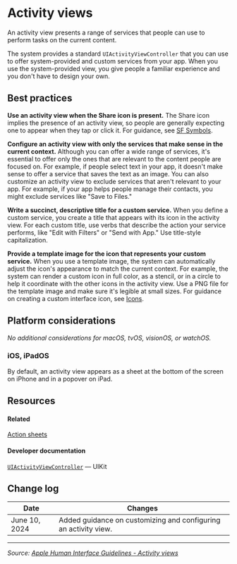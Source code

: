 # Activity views

An activity view presents a range of services that people can use to perform tasks on the current content.

The system provides a standard `UIActivityViewController` that you can use to offer system-provided and custom services from your app. When you use the system-provided view, you give people a familiar experience and you don't have to design your own.

## Best practices

**Use an activity view when the Share icon is present.** The Share icon implies the presence of an activity view, so people are generally expecting one to appear when they tap or click it. For guidance, see [SF Symbols](/design/human-interface-guidelines/sf-symbols).

**Configure an activity view with only the services that make sense in the current context.** Although you can offer a wide range of services, it's essential to offer only the ones that are relevant to the content people are focused on. For example, if people select text in your app, it doesn't make sense to offer a service that saves the text as an image. You can also customize an activity view to exclude services that aren't relevant to your app. For example, if your app helps people manage their contacts, you might exclude services like "Save to Files."

**Write a succinct, descriptive title for a custom service.** When you define a custom service, you create a title that appears with its icon in the activity view. For each custom title, use verbs that describe the action your service performs, like "Edit with Filters" or "Send with App." Use title-style capitalization.

**Provide a template image for the icon that represents your custom service.** When you use a template image, the system can automatically adjust the icon's appearance to match the current context. For example, the system can render a custom icon in full color, as a stencil, or in a circle to help it coordinate with the other icons in the activity view. Use a PNG file for the template image and make sure it's legible at small sizes. For guidance on creating a custom interface icon, see [Icons](/design/human-interface-guidelines/icons).

## Platform considerations

_No additional considerations for macOS, tvOS, visionOS, or watchOS._

### iOS, iPadOS

By default, an activity view appears as a sheet at the bottom of the screen on iPhone and in a popover on iPad.

## Resources

#### Related

[Action sheets](/design/human-interface-guidelines/action-sheets)

#### Developer documentation

[`UIActivityViewController`](/documentation/uikit/uiactivityviewcontroller) — UIKit

## Change log

| Date          | Changes                                                         |
| ------------- | --------------------------------------------------------------- |
| June 10, 2024 | Added guidance on customizing and configuring an activity view. |

---

_Source: [Apple Human Interface Guidelines - Activity views](https://developer.apple.com/design/human-interface-guidelines/activity-views)_
